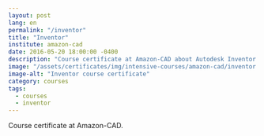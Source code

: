 ```yaml
---
layout: post
lang: en
permalink: "/inventor"
title: "Inventor"
institute: amazon-cad
date: 2016-05-20 18:00:00 -0400
description: "Course certificate at Amazon-CAD about Autodesk Inventor software."
image: "/assets/certificates/img/intensive-courses/amazon-cad/inventor.jpg"
image-alt: "Inventor course certificate"
category: courses
tags:
  - courses
  - inventor
---
```


Course certificate at Amazon-CAD.
